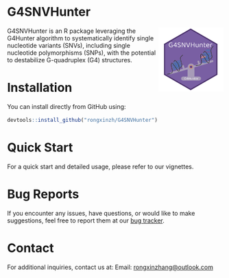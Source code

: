 # G4SNVHunter

<img src="./vignettes/images/logo.png" width=30% align="right" />
G4SNVHunter is an R package leveraging the G4Hunter algorithm to systematically 
identify single nucleotide variants (SNVs), including single nucleotide 
polymorphisms (SNPs), with the potential to destabilize G-quadruplex (G4) 
structures.

# Installation

You can install directly from GitHub using:
```r
devtools::install_github("rongxinzh/G4SNVHunter")
```

# Quick Start

For a quick start and detailed usage, please refer to our vignettes.

# Bug Reports

If you encounter any issues, have questions, or would like to make suggestions, 
feel free to report them at our [bug tracker](
https://github.com/rongxinzh/G4SNVHunter/issues).

# Contact

For additional inquiries, contact us at: 
Email: rongxinzhang@outlook.com
